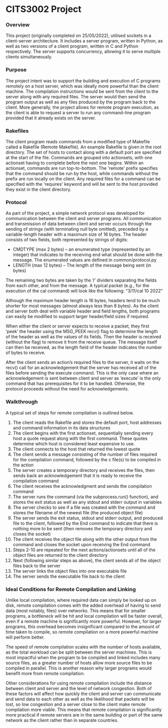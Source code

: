 # CITS3002 Project
### Overview
This project (originally completed on 25/05/2022), utilised sockets in a client-server architecture. It includes a server program, written in Python, as well as two versions of a client program, written in C and Python respectively. The server supports concurrency, allowing it to serve multiple clients simultaneously.

### Purpose
The project intent was to support the building and execution of C programs remotely on a host server, which was ideally more powerful than the client machine. The compilation instructions would be sent from the client to the server along with any required files. The server would then send the program output as well as any files produced by the program back to the client. More generally, the project allows for remote program execution, as the client is able to request a server to run any command-line program provided that it already exists on the server.

### Rakefiles
The client program reads commands from a modified type of Makefile called a Rakefile (Remote Makefile). An example Rakefile is given in the root directory. The set of hosts to contact along with a default port are specified at the start of the file. Commands are grouped into actionsets, with one actionset having to complete before the next one begins. Within an actionset, commands are run top-to-bottom. The 'remote' prefix specifies that the command should be run by the host, while commands without the prefix are run locally on the client. Any required files for a command can be specified with the 'requires' keyword and will be sent to the host provided they exist in the client directory.




### Protocol
As part of the project, a simple network protocol was developed for communication between the client and server programs. All communication and transmission of data between client and server occurs through the sending
of strings (with terminating null byte omitted), preceded by a variable-length header with a maximum size of 16 bytes. The header consists of two fields, both represented by strings of digits:
* CMDTYPE (max 2 bytes) – an enumerated type (represented by an integer) that indicates to
the receiving end what should be done with the message. The enumerated values are defined in common/protocol.py
* LENGTH (max 12 bytes) – The length of the message being sent (in bytes)

The remaining two bytes are taken by the ‘/’ dividers separating the fields from each other, and from the message. A typical packet (e.g., for the execution of the cal command) will look like the following: “3/11/cal 10 2022”

Although the maximum header length is 16 bytes, headers tend to be much shorter for most
messages (almost always less than 8 bytes). As the client and server both deal with variable header and field lengths, both programs can easily be modified to support larger header/field sizes if required.

When either the client or server expects to receive a packet, they first ‘peek’ the header using the MSG_PEEK recv() flag to determine the length of the header as well as the values of its fields. Then the header is received (without the flag) to remove it from the receive queue. The message itself can then be received, as the length field of the header indicates the number of bytes to receive.

After the client sends an action’s required files to the server, it waits on the recv() call for an acknowledgement that the server has received all of the files before sending the execute command. This is the only case where an acknowledgement is sent between client and server as ‘execute’ is the only command that has prerequisites for it to be handled. Otherwise, the protocol proceeds without the need for acknowledgements.

### Walkthrough
A typical set of steps for remote compilation is outlined below.

1. The client reads the Rakefile and stores the default port, host addresses and command
information in its data structures
2. The client begins with the first actionset, sequentially sending every host a quote request
along with the first command. These quotes determine which host is considered least expensive to use.
3. The client connects to the host that returned the lowest quote
4. The client sends a message consisting of the number of files required for the compilation
command, followed by the c file(s) to be compiled in the action
5. The server creates a temporary directory and receives the files, then sends back an
acknowledgement that it is ready to receive the compilation command
6. The client receives the acknowledgment and sends the compilation command
7. The server runs the command (via the subprocess.run() function), and stores the exit status
as well as any stdout and stderr output in variables
8. The server checks to see if a file was created with the command and stores the filename of
the newest file (the produced object file)
9. The server sends the exit status, stdout and stderr output, and produced file to the client,
followed by the End command to indicate that there is nothing more to be sent (then
removes the temporary directory and closes the socket)
10. The client receives the object file along with the other output from the command and closes
the socket upon receiving the End command
11. Steps 2-10 are repeated for the next actions/actionsets until all of the object files are
returned to the client directory
12. Next (following similar steps as above), the client sends all of the object files back to the
server
13. The server links the object files into one executable file
14. The server sends the executable file back to the client


### Ideal Conditions for Remote Compilation and Linking
Unlike local compilation, where required data can simply be looked up on disk, remote compilation
comes with the added overhead of having to send data (most notably, files) over networks. This
means that for smaller programs, a bottleneck will be hit and local compilation will be faster overall, even if a remote machine is significantly more powerful. However, for larger programs, this overhead becomes insignificant compared to the amount of time taken to compile, so remote
compilation on a more powerful machine will perform better.

The speed of remote compilation scales with the number of hosts available, as the total workload
can be split between the server machines. This is most impactful when the program to be compiled
and linked includes many source files, as a greater number of hosts allow more source files to be
compiled in parallel. This is another reason why larger programs would benefit more from remote
compilation.

Other considerations for using remote compilation include the distance between client and server
and the level of network congestion. Both of these factors will affect how quickly the client and
server can communicate and send data to each other as well as the likelihood that packets will be
lost, so low congestion and a server close to the client make remote compilation more viable. This means that remote compilation is significantly more practical if remote servers are in the same building or part of the same network as the client rather than in separate countries.